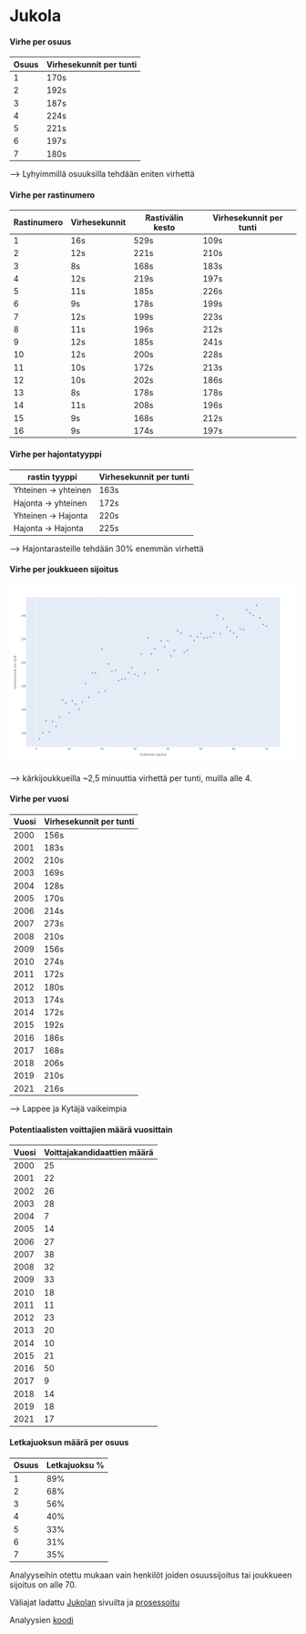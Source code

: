 # Jukola

#### Virhe per osuus
| Osuus  | Virhesekunnit per tunti |
| ------------- | ------------- |
| 1  | 170s  |
| 2  | 192s  |
| 3  | 187s  |
| 4  | 224s  |
| 5  | 221s  |
| 6  | 197s  |
| 7  | 180s  |

--> Lyhyimmillä osuuksilla tehdään eniten virhettä


#### Virhe per rastinumero
| Rastinumero  | Virhesekunnit | Rastivälin kesto | Virhesekunnit per tunti |
| ------------- | ------------- | ------------- | ------------- |
| 1   | 16s  | 529s | 109s |
| 2   | 12s  | 221s | 210s |
| 3   |  8s  | 168s | 183s |
| 4   | 12s  | 219s | 197s |
| 5   | 11s  | 185s | 226s |
| 6   |  9s  | 178s | 199s |
| 7   | 12s  | 199s | 223s |
| 8   | 11s  | 196s | 212s |
| 9   | 12s  | 185s | 241s |
| 10  | 12s  | 200s | 228s |
| 11  | 10s  | 172s | 213s |
| 12  | 10s  | 202s | 186s |
| 13  |  8s  | 178s | 178s |
| 14  | 11s  | 208s | 196s |
| 15  |  9s  | 168s | 212s |
| 16  |  9s  | 174s | 197s |


#### Virhe per hajontatyyppi
| rastin tyyppi  | Virhesekunnit per tunti |
| ------------- | ------------- |
| Yhteinen -> yhteinen | 163s  |
| Hajonta -> yhteinen   | 172s  |
| Yhteinen -> Hajonta   | 220s  |
| Hajonta -> Hajonta   | 225s  |

--> Hajontarasteille tehdään 30% enemmän virhettä


#### Virhe per joukkueen sijoitus
![Virhe per joukkueen sijoitus](https://github.com/senttula/Jukola_analyses/blob/main/mistake_per_team_placement_.png)

--> kärkijoukkueilla ~2,5 minuuttia virhettä per tunti, muilla alle 4.

#### Virhe per vuosi
| Vuosi  | Virhesekunnit per tunti |
| ------------- | ------------- |
| 2000  | 156s  |
| 2001  | 183s  |
| 2002  | 210s  |
| 2003  | 169s  |
| 2004  | 128s  |
| 2005  | 170s  |
| 2006  | 214s  |
| 2007  | 273s  |
| 2008  | 210s  |
| 2009  | 156s  |
| 2010  | 274s  |
| 2011  | 172s  |
| 2012  | 180s  |
| 2013  | 174s  |
| 2014  | 172s  |
| 2015  | 192s  |
| 2016  | 186s  |
| 2017  | 168s  |
| 2018  | 206s  |
| 2019  | 210s  |
| 2021  | 216s  |

--> Lappee ja Kytäjä vaikeimpia


#### Potentiaalisten voittajien määrä vuosittain
| Vuosi  | Voittajakandidaattien määrä |
| ------------- | ------------- |
| 2000  | 25  |
| 2001  | 22  |
| 2002  | 26  |
| 2003  | 28  |
| 2004  |  7  |
| 2005  | 14  |
| 2006  | 27  |
| 2007  | 38  |
| 2008  | 32  |
| 2009  | 33  |
| 2010  | 18  |
| 2011  | 11  |
| 2012  | 23  |
| 2013  | 20  |
| 2014  | 10  |
| 2015  | 21  |
| 2016  | 50  |
| 2017  |  9  |
| 2018  | 14  |
| 2019  | 18  |
| 2021  | 17  |


#### Letkajuoksun määrä per osuus
| Osuus  | Letkajuoksu % |
| ------------- | ------------- |
| 1  | 89% |
| 2  | 68% |
| 3  | 56% |
| 4  | 40% |
| 5  | 33% |
| 6  | 31% |
| 7  | 35% |



Analyyseihin otettu mukaan vain henkilöt joiden osuussijoitus tai joukkueen sijoitus on alle 70.

Väliajat ladattu [Jukolan](https://results.jukola.com/tulokset/fi/) sivuilta ja [prosessoitu](https://github.com/senttula/Jukola_analyses/blob/main/xml_to_csv.py)

Analyysien [koodi](https://github.com/senttula/Jukola_analyses/blob/main/main.py)
